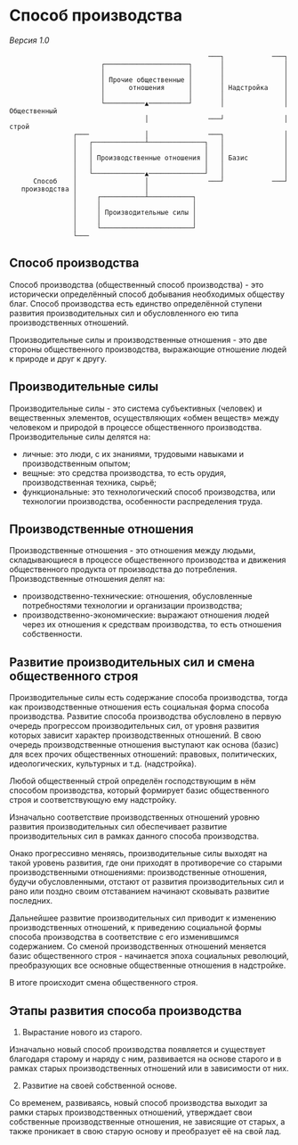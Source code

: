 # Способ производства

*Версия 1.0*

```
                                                  ───┐            ───┐
                       ┌─────────────────────┐       │               │
                       │                     │       │               │
                       │ Прочие общественные │       │               │
                       │      отношения      │       │ Надстройка    │
                       │                     │       │               │
                       └──────────▲──────────┘       │               │ Общественный
                                  │               ───┘               │    строй
                ┌───              │               ───┐               │
                │   ┌─────────────┴──────────────┐   │               │
                │   │                            │   │               │
                │   │ Производственные отношения │   │ Базис         │
                │   │                            │   │               │
                │   └─────────────▲──────────────┘   │               │
      Способ    │                 │               ───┘            ───┘
   производства │                 │
                │     ┌───────────┴───────────┐
                │     │                       │
                │     │ Производительные силы │
                │     │                       │
                │     └───────────────────────┘
                └───
```

## Способ производства

Способ производства (общественный способ производства) - это исторически определённый способ добывания необходимых обществу благ. Способ производства есть единство определённой ступени развития производительных сил и обусловленного ею типа производственных отношений.

Производительные силы и производственные отношения - это две стороны общественного производства, выражающие отношение людей к природе и друг к другу.

## Производительные силы

Производительные силы - это система субъективных (человек) и вещественных элементов, осуществляющих «обмен веществ» между человеком и природой в процессе общественного производства. Производительные силы делятся на:

- личные: это люди, с их знаниями, трудовыми навыками и производственным опытом;
- вещные: это средства производства, то есть орудия, производственная техника, сырьё;
- функциональные: это технологический способ производства, или технологии производства, особенности распределения труда.

## Производственные отношения

Производственные отношения - это отношения между людьми, складывающиеся в процессе общественного производства и движения общественного продукта от производства до потребления. Производственные отношения делят на:

- производственно-технические: отношения, обусловленные потребностями технологии и организации производства;
- производственно-экономические: выражают отношения людей через их отношения к средствам производства, то есть отношения собственности.

## Развитие производительных сил и смена общественного строя

Производительные силы есть содержание способа производства, тогда как производственные отношения есть социальная форма способа производства. Развитие способа производства обусловлено в первую очередь прогрессом производительных сил, от уровня развития которых зависит характер производственных отношений. В свою очередь производственные отношения выступают как основа (базис) для всех прочих общественных отношений: правовых, политических, идеологических, культурных и т.д. (надстройка).

Любой общественный строй определён господствующим в нём способом производства, который формирует базис общественного строя и соответствующую ему надстройку.

Изначально соответствие производственных отношений уровню развития производительных сил обеспечивает развитие производительных сил в рамках данного способа производства.

Онако прогрессивно меняясь, производительные силы выходят на такой уровень развития, где они приходят в противоречие со старыми производственными отношениями: производственные отношения, будучи обусловленными, отстают от развития производительных сил и рано или поздно своим отставанием начинают сковывать развитие последних.

Дальнейшее развитие производительных сил приводит к изменению производственных отношений, к приведению социальной формы способа производства в соответствие с его изменившимся содержанием. Со сменой производственных отношений меняется базис общественного строя - начинается эпоха социальных революций, преобразующих все основные общественные отношения в надстройке.

В итоге происходит смена общественного строя.

## Этапы развития способа производства

1. Вырастание нового из старого.

Изначально новый способ производства появляется и существует благодаря старому и наряду с ним, развивается на основе старого и в рамках старых производственных отношений или в зависимости от них.

2. Развитие на своей собственной основе.

Со временем, развиваясь, новый способ производства выходит за рамки старых производственных отношений, утверждает свои собственные производственные отношения, не зависящие от старых, а также проникает в свою старую основу и преобразует её на свой лад.
